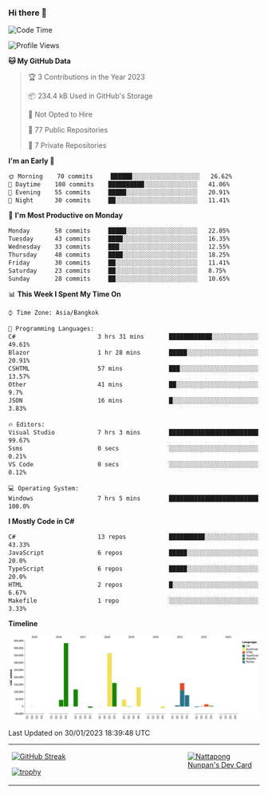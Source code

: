 ### Hi there 👋

<!--START_SECTION:waka-->
![Code Time](http://img.shields.io/badge/Code%20Time-413%20hrs%2026%20mins-blue)

![Profile Views](http://img.shields.io/badge/Profile%20Views-0-blue)

**🐱 My GitHub Data** 

> 🏆 3 Contributions in the Year 2023
 > 
> 📦 234.4 kB Used in GitHub's Storage 
 > 
> 🚫 Not Opted to Hire
 > 
> 📜 77 Public Repositories 
 > 
> 🔑 7 Private Repositories  
 > 
**I'm an Early 🐤** 

```text
🌞 Morning    70 commits     ██████░░░░░░░░░░░░░░░░░░░   26.62% 
🌆 Daytime    108 commits    ██████████░░░░░░░░░░░░░░░   41.06% 
🌃 Evening    55 commits     █████░░░░░░░░░░░░░░░░░░░░   20.91% 
🌙 Night      30 commits     ██░░░░░░░░░░░░░░░░░░░░░░░   11.41%

```
📅 **I'm Most Productive on Monday** 

```text
Monday       58 commits     █████░░░░░░░░░░░░░░░░░░░░   22.05% 
Tuesday      43 commits     ████░░░░░░░░░░░░░░░░░░░░░   16.35% 
Wednesday    33 commits     ███░░░░░░░░░░░░░░░░░░░░░░   12.55% 
Thursday     48 commits     ████░░░░░░░░░░░░░░░░░░░░░   18.25% 
Friday       30 commits     ██░░░░░░░░░░░░░░░░░░░░░░░   11.41% 
Saturday     23 commits     ██░░░░░░░░░░░░░░░░░░░░░░░   8.75% 
Sunday       28 commits     ██░░░░░░░░░░░░░░░░░░░░░░░   10.65%

```


📊 **This Week I Spent My Time On** 

```text
⌚︎ Time Zone: Asia/Bangkok

💬 Programming Languages: 
C#                       3 hrs 31 mins       ████████████░░░░░░░░░░░░░   49.61% 
Blazor                   1 hr 28 mins        █████░░░░░░░░░░░░░░░░░░░░   20.91% 
CSHTML                   57 mins             ███░░░░░░░░░░░░░░░░░░░░░░   13.57% 
Other                    41 mins             ██░░░░░░░░░░░░░░░░░░░░░░░   9.7% 
JSON                     16 mins             █░░░░░░░░░░░░░░░░░░░░░░░░   3.83%

🔥 Editors: 
Visual Studio            7 hrs 3 mins        █████████████████████████   99.67% 
Ssms                     0 secs              ░░░░░░░░░░░░░░░░░░░░░░░░░   0.21% 
VS Code                  0 secs              ░░░░░░░░░░░░░░░░░░░░░░░░░   0.12%

💻 Operating System: 
Windows                  7 hrs 5 mins        █████████████████████████   100.0%

```

**I Mostly Code in C#** 

```text
C#                       13 repos            ██████████░░░░░░░░░░░░░░░   43.33% 
JavaScript               6 repos             █████░░░░░░░░░░░░░░░░░░░░   20.0% 
TypeScript               6 repos             █████░░░░░░░░░░░░░░░░░░░░   20.0% 
HTML                     2 repos             █░░░░░░░░░░░░░░░░░░░░░░░░   6.67% 
Makefile                 1 repo              ░░░░░░░░░░░░░░░░░░░░░░░░░   3.33%

```


**Timeline**

![Chart not found](https://raw.githubusercontent.com/aixasz/aixasz/main/charts/bar_graph.png) 


 Last Updated on 30/01/2023 18:39:48 UTC
<!--END_SECTION:waka-->

<table>
<tr>
<td width="70%" valign="top">
 
 [![GitHub Streak](http://github-readme-streak-stats.herokuapp.com?user=aixasz&theme=github-dark&hide_border=true&date_format=%5BY%20%5DM%20j)](https://git.io/streak-stats)

 [![trophy](https://github-profile-trophy.vercel.app/?username=aixasz&theme=onedark)](https://github.com/ryo-ma/github-profile-trophy)
 </td>
<td width="30%" valign="top">
 
<a href="https://app.daily.dev/aixasz"><img src="https://api.daily.dev/devcards/403207936e6547c9a85ea449e9f3abe8.png?r=re8" alt="Nattapong Nunpan's Dev Card"/></a>

 </td>
</tr>
</table>
 
